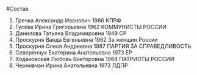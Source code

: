 #Состав
1. Гречка Александр Иванович 1986 КПРФ
2. Гусева Ирина Григорьевна 1962 КОММУНИСТЫ РОССИИ
3. Данилова Татьяна Владимировна 1949 СР
4. Проскурня Ванда Евгеньевна 1962 За женщин России
5. Проскурня Олеся Андреевна 1987 ПАРТИЯ ЗА СПРАВЕДЛИВОСТЬ
6. Северенчук Екатерина Анатольевна 1973 ЕР
7. Ходаковская Любовь Викторовна 1964 ПАТРИОТЫ РОССИИ
8. Чернивчан Ирина Анатольевна 1973 ЛДПР
